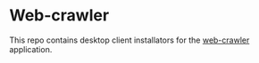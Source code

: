 # Web-crawler

This repo contains desktop client installators for the [web-crawler](https://web-crawler.net) application.
